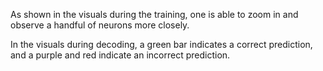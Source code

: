 As shown in the visuals during the training, one is able to zoom in and observe a handful of neurons more closely.

In the visuals during decoding, a green bar indicates a correct prediction, and a purple and red indicate an incorrect prediction. 
